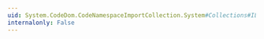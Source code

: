 ```yaml
---
uid: System.CodeDom.CodeNamespaceImportCollection.System#Collections#IList#IsReadOnly
internalonly: False
---
```

